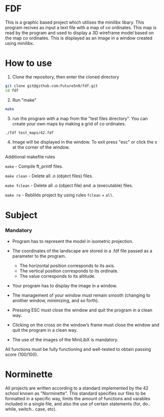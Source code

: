 
# FDF

This is a graphic based project which utilises the minilibx libary. This program recives as input a text file with a map of co ordinates. This map is read by the program and used to display a 3D wireframe model based on the map co ordinates. This is displayed as an image in a window created using minilibx.

# How to use

1. Clone the repository, then enter the cloned directory

```bash
git clone git@github.com:FutureSn0/fdf.git
cd fdf
```

2. Run "make"

```bash
make
```

3. run the program with a map from the "test files directory". You can create your own maps by making a grid of co ordinates.

```bash
./fdf test_maps/42.fdf
```
4. Image will be displayed in the window. To exit press "esc" or click the x at the corner of the window.

Additional makefile rules

`make` - Compile ft_printf files.

`make clean` - Delete all .o (object files) files.

`make fclean` - Delete all .o (object file) and .a (executable) files.

`make re` - Reblilds project by using rules `fclean` + `all`.

# Subject
### Mandatory

- Program has to represent the model in isometric projection.
- The coordinates of the landscape are stored in a .fdf file passed as a parameter to the program.
    
    - The horizontal position corresponds to its axis.
    - The vertical position corresponds to its ordinate.
    - The value corresponds to its altitude.

- Your program has to display the image in a window.
- The management of your window must remain smooth (changing to another window, minimizing, and so forth).
- Pressing ESC must close the window and quit the program in a clean way.
- Clicking on the cross on the window’s frame must close the window and quit the program in a clean way.
- The use of the images of the MiniLibX is mandatory.

All functions must be fully functioning and well-tested to obtain passing score (100/100).

# Norminette

All projects are written according to a standard implemented by the 42 school known as "Norminette". This standard specifies our files to be formatted in a specific way, limits the amount of functions and varables included in a single file, and also the use of certain statements (for, do.. while, switch.. case, etc).

